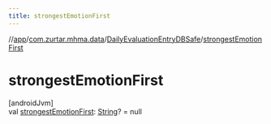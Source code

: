 ```yaml
---
title: strongestEmotionFirst
---
```

//[app](../../../index.html)/[com.zurtar.mhma.data](../index.html)/[DailyEvaluationEntryDBSafe](index.html)/[strongestEmotionFirst](strongest-emotion-first.html)



# strongestEmotionFirst



[androidJvm]\
val [strongestEmotionFirst](strongest-emotion-first.html): [String](https://kotlinlang.org/api/core/kotlin-stdlib/kotlin/-string/index.html)? = null



